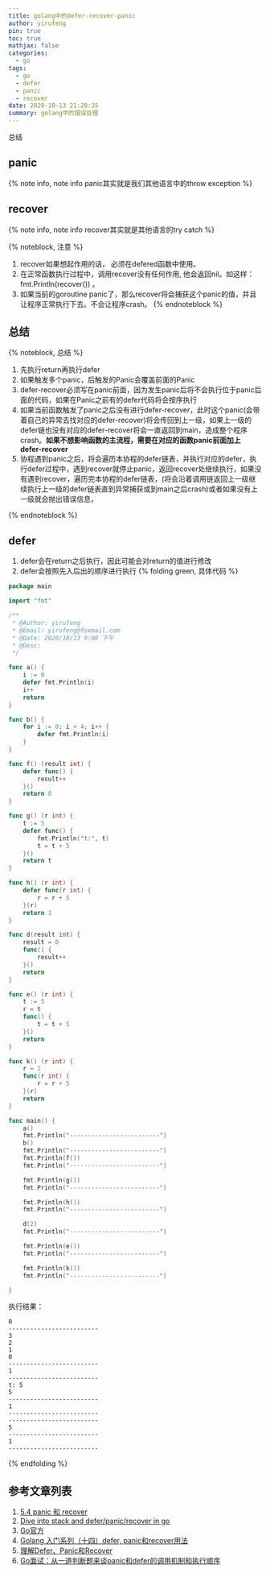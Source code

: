 ```yaml
---
title: golang中的defer-recover-panic
author: yirufeng
pin: true
toc: true
mathjax: false
categories:
  - go
tags:
  - go
  - defer
  - panic
  - recover
date: 2020-10-13 21:28:35
summary: golang中的错误处理
---
```

总结



## panic
{% note info, note info panic其实就是我们其他语言中的throw exception %}


## recover
{% note info, note info recover其实就是其他语言的try catch %}

{% noteblock, 注意 %}
1. recover如果想起作用的话， 必须在defered函数中使用。
2. 在正常函数执行过程中，调用recover没有任何作用, 他会返回nil。如这样：fmt.Println(recover()) 。
3. 如果当前的goroutine panic了，那么recover将会捕获这个panic的值，并且让程序正常执行下去。不会让程序crash。
{% endnoteblock %}



## 总结
{% noteblock, 总结 %}
1. 先执行return再执行defer
2. 如果触发多个panic，后触发的Panic会覆盖前面的Panic
3. defer-recover必须写在panic前面，因为发生panic后将不会执行位于panic后面的代码，如果在Panic之前有的defer代码将会按序执行
4. 如果当前函数触发了panic之后没有进行defer-recover，此时这个panic(会带着自己的异常去找对应的defer-recover)将会传回到上一级，如果上一级的defer链也没有对应的defer-recover将会一直返回到main，造成整个程序crash。**如果不想影响函数的主流程，需要在对应的函数panic前面加上defer-recover**
5. 协程遇到panic之后，将会遍历本协程的defer链表，并执行对应的defer，执行defer过程中，遇到recover就停止panic，返回recover处继续执行，如果没有遇到recover，遍历完本协程的defer链表，(将会沿着调用链返回上一级继续执行上一级的defer链表直到异常捕获或到main之后crash)或者如果没有上一级就会抛出错误信息，

{% endnoteblock %}

<!-- more -->


## defer 
1. defer会在return之后执行，因此可能会对return的值进行修改
2. defer会按照先入后出的顺序进行执行
{% folding green, 具体代码 %}
```go
package main

import "fmt"

/**
 * @Author: yirufeng
 * @Email: yirufeng@foxmail.com
 * @Date: 2020/10/13 9:08 下午
 * @Desc:
 */

func a() {
	i := 0
	defer fmt.Println(i)
	i++
	return
}

func b() {
	for i := 0; i < 4; i++ {
		defer fmt.Println(i)
	}
}

func f() (result int) {
	defer func() {
		result++
	}()
	return 0
}

func g() (r int) {
	t := 5
	defer func() {
		fmt.Println("t:", t)
		t = t + 5
	}()
	return t
}

func h() (r int) {
	defer func(r int) {
		r = r + 5
	}(r)
	return 1
}

func d(result int) {
	result = 0
	func() {
		result++
	}()
	return
}

func e() (r int) {
	t := 5
	r = t
	func() {
		t = t + 5
	}()
	return
}

func k() (r int) {
	r = 1
	func(r int) {
		r = r + 5
	}(r)
	return
}

func main() {
	a()
	fmt.Println("-------------------------")
	b()
	fmt.Println("-------------------------")
	fmt.Println(f())
	fmt.Println("-------------------------")

	fmt.Println(g())
	fmt.Println("-------------------------")

	fmt.Println(h())
	fmt.Println("-------------------------")

	d(2)
	fmt.Println("-------------------------")

	fmt.Println(e())
	fmt.Println("-------------------------")

	fmt.Println(k())
	fmt.Println("-------------------------")

}

```

执行结果：
```
0
-------------------------
3
2
1
0
-------------------------
1
-------------------------
t: 5
5
-------------------------
1
-------------------------
-------------------------
5
-------------------------
1
-------------------------
```
{% endfolding %}


## 参考文章列表
1. [5.4 panic 和 recover](https://draveness.me/golang/docs/part2-foundation/ch05-keyword/golang-panic-recover/)
2. [Dive into stack and defer/panic/recover in go](http://hustcat.github.io/dive-into-stack-defer-panic-recover-in-go/)
3. [Go官方](https://blog.golang.org/defer-panic-and-recover)
4. [Golang 入门系列（十四）defer, panic和recover用法](https://www.cnblogs.com/fengchuiyizh/p/12299611.htmls)
5. [理解Defer、Panic和Recover](https://www.cnblogs.com/sunshine-anycall/p/4746066.html)
6. [Go面试：从一道判断题来谈panic和defer的调用机制和执行顺序](https://blog.csdn.net/pengpengzhou/article/details/107663338)

